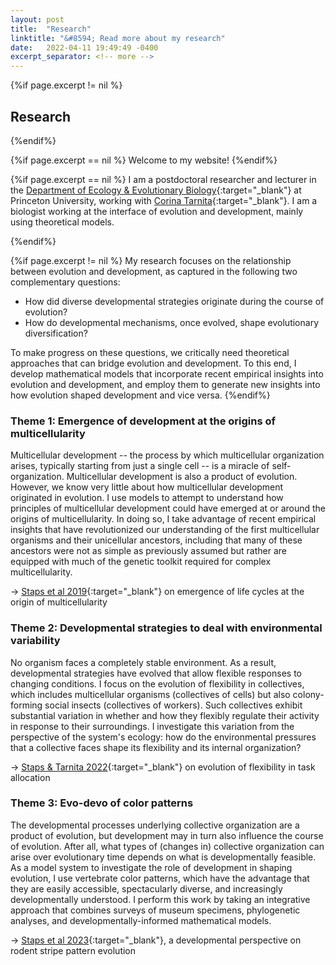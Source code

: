```yaml
---
layout: post
title:  "Research"
linktitle: "&#8594; Read more about my research"
date:   2022-04-11 19:49:49 -0400
excerpt_separator: <!-- more -->
---
```



{%if page.excerpt != nil %}
## Research
{%endif%}

{%if page.excerpt == nil %}
Welcome to my website!
{%endif%}


{%if page.excerpt == nil %}
I am a postdoctoral researcher and lecturer in the [Department of Ecology & Evolutionary Biology][eeb]{:target="_blank"} at Princeton University, working with [Corina Tarnita][corina]{:target="_blank"}.
I am a biologist working at the interface of evolution and development, mainly using theoretical models. 

{%endif%}


{%if page.excerpt != nil %} My research focuses on the relationship between evolution and development, as captured in the following two complementary questions:

* How did diverse developmental strategies originate during the course of evolution?
* How do developmental mechanisms, once evolved, shape evolutionary diversification?

To make progress on these questions, we critically need theoretical approaches that can bridge evolution and development. To this end, I develop mathematical models that incorporate recent empirical insights into evolution and development, and employ them to generate new insights into how evolution shaped development and vice versa. 
{%endif%} 

<!-- more -->

### Theme 1: Emergence of development at the origins of multicellularity

Multicellular development -- the process by which multicellular organization arises, typically starting from just a single cell -- is a miracle of self-organization. 
Multicellular development is also a product of evolution. However, we know very little about how multicellular development originated in evolution. I use models to attempt to understand how 
principles of multicellular development could have emerged at or around the origins of multicellularity. In doing so, I take advantage of recent empirical insights that have 
revolutionized our understanding of the first multicellular organisms and their unicellular ancestors, including that many of these ancestors were not as simple as previously assumed but rather are equipped with much of the genetic toolkit required for complex multicellularity. 

&#8594; [Staps et al 2019][life-cycles]{:target="_blank"} on emergence of life cycles at the origin of multicellularity

### Theme 2: Developmental strategies to deal with environmental variability

No organism faces a completely stable environment. As a result, developmental strategies have evolved that allow flexible responses to changing conditions. I focus on the evolution of flexibility in collectives, which includes multicellular organisms (collectives of cells) but also colony-forming social insects (collectives of workers). Such collectives exhibit substantial variation 
in whether and how they flexibly regulate their activity in response to their surroundings. I investigate this variation from the perspective of the system's ecology: how do the environmental pressures that a collective faces shape its flexibility and its internal organization? 

&#8594; [Staps & Tarnita 2022][flexibility]{:target="_blank"} on evolution of flexibility in task allocation

### Theme 3: Evo-devo of color patterns

The developmental processes underlying collective organization are a product of evolution, but development may in turn also influence the course of evolution. After all, what types of (changes in) 
collective organization can arise over evolutionary time depends on what is developmentally feasible. As a model system to investigate the role of development in shaping evolution, I use vertebrate color patterns, which have the advantage that they are easily accessible, spectacularly diverse, and increasingly developmentally understood. I perform this work by taking an integrative approach that combines surveys of museum specimens, phylogenetic analyses, and developmentally-informed mathematical models. 

&#8594; [Staps et al 2023][rodents]{:target="_blank"}, a developmental perspective on rodent stripe pattern evolution

[rodents]: https://www.pnas.org/doi/10.1073/pnas.2312077120
[life-cycles]: https://doi.org/10.1038/s41559-019-0940-0
[flexibility]: https://www.doi.org/10.1073/pnas.2116066119
[corina]: https://scholar.princeton.edu/ctarnita
[eeb]: https://eeb.princeton.edu
